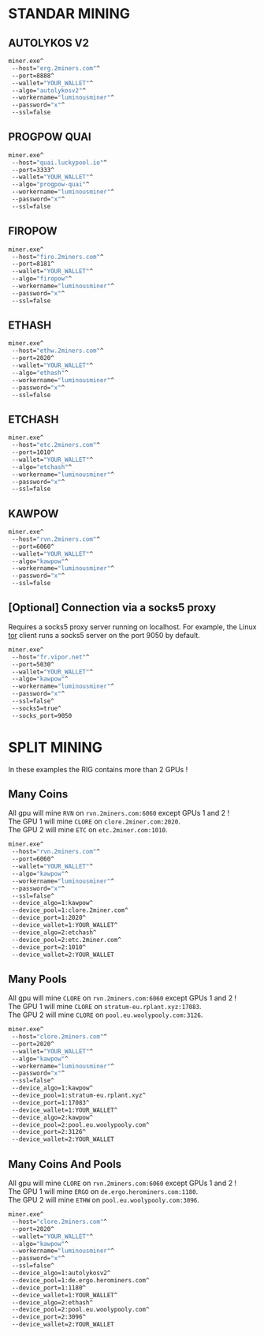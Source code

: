 # STANDAR MINING

## AUTOLYKOS V2
```bat
miner.exe^
 --host="erg.2miners.com"^
 --port=8888^
 --wallet="YOUR_WALLET"^
 --algo="autolykosv2"^
 --workername="luminousminer"^
 --password="x"^
 --ssl=false
```

## PROGPOW QUAI
```bat
miner.exe^
 --host="quai.luckypool.io"^
 --port=3333^
 --wallet="YOUR_WALLET"^
 --algo="progpow-quai"^
 --workername="luminousminer"^
 --password="x"^
 --ssl=false
```

## FIROPOW
```bat
miner.exe^
 --host="firo.2miners.com"^
 --port=8181^
 --wallet="YOUR_WALLET"^
 --algo="firopow"^
 --workername="luminousminer"^
 --password="x"^
 --ssl=false
```

## ETHASH
```bat
miner.exe^
 --host="ethw.2miners.com"^
 --port=2020^
 --wallet="YOUR_WALLET"^
 --algo="ethash"^
 --workername="luminousminer"^
 --password="x"^
 --ssl=false
```

## ETCHASH
```bat
miner.exe^
 --host="etc.2miners.com"^
 --port=1010^
 --wallet="YOUR_WALLET"^
 --algo="etchash"^
 --workername="luminousminer"^
 --password="x"^
 --ssl=false
```

## KAWPOW
```bat
miner.exe^
 --host="rvn.2miners.com"^
 --port=6060^
 --wallet="YOUR_WALLET"^
 --algo="kawpow"^
 --workername="luminousminer"^
 --password="x"^
 --ssl=false
```

## [Optional] Connection via a socks5 proxy
Requires a socks5 proxy server running on localhost. For example, the Linux [tor](https://www.torproject.org/) client runs a socks5 server on the port 9050 by default.
```bat
miner.exe^
 --host="fr.vipor.net"^
 --port=5030^
 --wallet="YOUR_WALLET"^
 --algo="kawpow"^
 --workername="luminousminer"^
 --password="x"^
 --ssl=false^
 --socks5=true^
 --socks_port=9050
```

# SPLIT MINING
In these examples the RIG contains more than 2 GPUs !

## Many Coins
All gpu will mine `RVN` on `rvn.2miners.com:6060` except GPUs 1 and 2 !  
The GPU 1 will mine `CLORE` on `clore.2miner.com:2020`.  
The GPU 2 will mine `ETC` on `etc.2miner.com:1010`.
```bat
miner.exe^
 --host="rvn.2miners.com"^
 --port=6060^
 --wallet="YOUR_WALLET"^
 --algo="kawpow"^
 --workername="luminousminer"^
 --password="x"^
 --ssl=false^
 --device_algo=1:kawpow^
 --device_pool=1:clore.2miner.com^
 --device_port=1:2020^
 --device_wallet=1:YOUR_WALLET^
 --device_algo=2:etchash^
 --device_pool=2:etc.2miner.com^
 --device_port=2:1010^
 --device_wallet=2:YOUR_WALLET
```

## Many Pools
All gpu will mine `CLORE` on `rvn.2miners.com:6060` except GPUs 1 and 2 !  
The GPU 1 will mine `CLORE` on `stratum-eu.rplant.xyz:17083`.  
The GPU 2 will mine `CLORE` on `pool.eu.woolypooly.com:3126`.
```bat
miner.exe^
 --host="clore.2miners.com"^
 --port=2020^
 --wallet="YOUR_WALLET"^
 --algo="kawpow"^
 --workername="luminousminer"^
 --password="x"^
 --ssl=false^
 --device_algo=1:kawpow^
 --device_pool=1:stratum-eu.rplant.xyz^
 --device_port=1:17083^
 --device_wallet=1:YOUR_WALLET^
 --device_algo=2:kawpow^
 --device_pool=2:pool.eu.woolypooly.com^
 --device_port=2:3126^
 --device_wallet=2:YOUR_WALLET
```

## Many Coins And Pools
All gpu will mine `CLORE` on `rvn.2miners.com:6060` except GPUs 1 and 2 !  
The GPU 1 will mine `ERGO` on `de.ergo.herominers.com:1180`.  
The GPU 2 will mine `ETHW` on `pool.eu.woolypooly.com:3096`.
```bat
miner.exe^
 --host="clore.2miners.com"^
 --port=2020^
 --wallet="YOUR_WALLET"^
 --algo="kawpow"^
 --workername="luminousminer"^
 --password="x"^
 --ssl=false^
 --device_algo=1:autolykosv2^
 --device_pool=1:de.ergo.herominers.com^
 --device_port=1:1180^
 --device_wallet=1:YOUR_WALLET^
 --device_algo=2:ethash^
 --device_pool=2:pool.eu.woolypooly.com^
 --device_port=2:3096^
 --device_wallet=2:YOUR_WALLET
```
